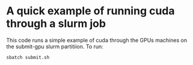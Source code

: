 # A quick example of running cuda through a slurm job

This code runs a simple example of cuda through the GPUs machines on the submit-gpu slurm partitiion. To run:

```
sbatch submit.sh
```
